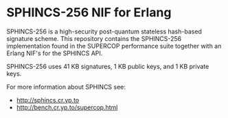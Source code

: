 SPHINCS-256  NIF for Erlang
===========================

SPHINCS-256 is a high-security post-quantum stateless hash-based signature
scheme. This repository contains the SPHINCS-256 implementation found in the
SUPERCOP performance suite together with an Erlang NIF's for the SPHINCS API.

SPHINCS-256 uses 41 KB signatures, 1 KB public keys, and 1 KB private keys.

For more information about SPHINCS see:

- http://sphincs.cr.yp.to
- http://bench.cr.yp.to/supercop.html
